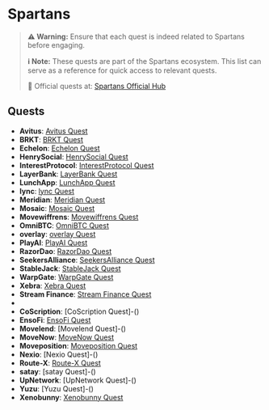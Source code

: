 # Spartans 

> **⚠️ Warning:** Ensure that each quest is indeed related to Spartans before engaging.
> 
> **ℹ️ Note:** These quests are part of the Spartans ecosystem. This list can serve as a reference for quick access to relevant quests.
> 
> 🔗 Official quests at: [Spartans Official Hub](https://app.galxe.com/)

## Quests

- **Avitus**: [Avitus Quest](https://app.galxe.com/quest/Avitus/GC5rRtv6dY)
- **BRKT**: [BRKT Quest](https://app.galxe.com/quest/BRKT/GCKpwtvJwV)
- **Echelon**: [Echelon Quest](https://app.galxe.com/quest/Echelon/GCYmMtkWv9)
- **HenrySocial**: [HenrySocial Quest](https://app.galxe.com/quest/HenrySocial/GCw4GtgYVa)
- **InterestProtocol**: [InterestProtocol Quest](https://app.galxe.com/quest/InterestProtocol/GCjpGtkncZ)
- **LayerBank**: [LayerBank Quest](https://app.galxe.com/quest/LayerBank/GCSMXtxvFR)
- **LunchApp**: [LunchApp Quest](https://app.galxe.com/quest/LunchApp/GCVXMtvqKm)
- **lync**: [lync Quest](https://app.galxe.com/quest/lync/GCjdvtvQ8L)
- **Meridian**: [Meridian Quest](https://app.galxe.com/quest/Meridian/GC1xMtkucW)
- **Mosaic**: [Mosaic Quest](https://app.galxe.com/quest/Mosaic/GCaANtvi6N)
- **Movewiffrens**: [Movewiffrens Quest](https://app.galxe.com/quest/Movewiffrens/GCg66tkLSH)
- **OmniBTC**: [OmniBTC Quest](https://app.galxe.com/quest/OmniBTC/GCxtAtvHgj)
- **overlay**: [overlay Quest](https://app.galxe.com/quest/overlay/GCzXmtkcdZ)
- **PlayAI**: [PlayAI Quest](https://app.galxe.com/quest/PlayAI/GCjQKtveEE)
- **RazorDao**: [RazorDao Quest](https://app.galxe.com/quest/RazorDao/GCeHwtv1B2)
- **SeekersAlliance**: [SeekersAlliance Quest](https://app.galxe.com/quest/SeekersAlliance/GCKBAtki8r)
- **StableJack**: [StableJack Quest](https://app.galxe.com/quest/StableJack/GCX8QtkWas)
- **WarpGate**: [WarpGate Quest](https://app.galxe.com/quest/WarpGate/GCqYntkSZM)
- **Xebra**: [Xebra Quest](https://app.galxe.com/quest/Xebra/GC1DptkXNv)
- **Stream Finance**: [Stream Finance Quest](https://app.galxe.com/quest/StreamFinance/GCVrTtvJBc)
- 
- **CoScription**: [CoScription Quest]-()
- **EnsoFi**: [EnsoFi Quest](https://app.galxe.com/quest/EnsoFi/GCryKtxQ9s)
- **Movelend**: [Movelend Quest]-()
- **MoveNow**: [MoveNow Quest](https://app.galxe.com/quest/MoveNow/GCPBhtvnNq)
- **Moveposition**: [Moveposition Quest](https://app.galxe.com/quest/Moveposition/GCVp3tkP4Z)
- **Nexio**: [Nexio Quest]-()
- **Route-X**: [Route-X Quest](https://app.galxe.com/quest/Route-X/GCfpTtv9Hs)
- **satay**: [satay Quest]-()
- **UpNetwork**: [UpNetwork Quest]-()
- **Yuzu**: [Yuzu Quest]-()
- **Xenobunny**: [Xenobunny Quest](https://app.galxe.com/quest/XenoBunny/GCWhQtxK3r)
